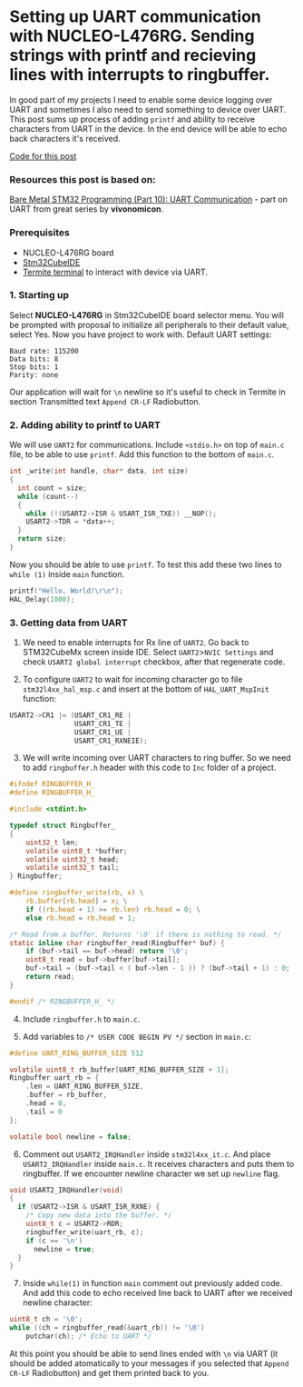# Setting up UART communication with NUCLEO-L476RG. Sending strings with printf and recieving lines with interrupts to ringbuffer.

In good part of my projects I need to enable some device logging over UART and sometimes I also need to send something to device over UART.
This post sums up process of adding ```printf``` and ability to receive characters from UART in the device.
In the end device will be able to echo back characters it's received.

[Code for this post](https://github.com/kalleva/KallevaEmbeddedNotes/tree/master/Note002_SettingUpUART)

### Resources this post is based on:

[Bare Metal STM32 Programming (Part 10): UART Communication](https://vivonomicon.com/2020/06/28/bare-metal-stm32-programming-part-10-uart-communication/) - part on UART from great series by **vivonomicon**.


### Prerequisites

- NUCLEO-L476RG board
- [Stm32CubeIDE](https://www.st.com/en/development-tools/stm32cubeide.html)
- [Termite terminal](https://www.compuphase.com/software_termite.htm) to interact with device via UART.

### 1. Starting up

Select **NUCLEO-L476RG** in Stm32CubeIDE board selector menu.
You will be prompted with proposal to initialize all peripherals to their default value, select Yes.
Now you have project to work with.
Default UART settings:

```
Baud rate: 115200
Data bits: 8
Stop bits: 1
Parity: none
```

Our application will wait for ```\n``` newline so it's useful to check in Termite in section Transmitted text ```Append CR-LF``` Radiobutton.

### 2. Adding ability to printf to UART

We will use ```UART2``` for communications.
Include ```<stdio.h>``` on top of ```main.c``` file, to be able to use ```printf```.
Add this function to the bottom of ```main.c```.

```C
int _write(int handle, char* data, int size)
{
  int count = size;
  while (count--)
  {
    while (!(USART2->ISR & USART_ISR_TXE)) __NOP();
    USART2->TDR = *data++;
  }
  return size;
}
```

Now you should be able to use ```printf```.
To test this add these two lines to ```while (1)``` inside ```main``` function.

```C
printf("Hello, World!\r\n");
HAL_Delay(1000);
```

### 3. Getting data from UART

1. We need to enable interrupts for Rx line of ```UART2```.
Go back to STM32CubeMx screen inside IDE.
Select ```UART2```>```NVIC Settings``` and check ```USART2 global interrupt``` checkbox, after that regenerate code.

2. To configure ```UART2``` to wait for incoming character go to file ```stm32l4xx_hal_msp.c``` and insert at the bottom of
```HAL_UART_MspInit``` function:

```C
USART2->CR1 |= (USART_CR1_RE |
                USART_CR1_TE |
                USART_CR1_UE |
                USART_CR1_RXNEIE);
```

3. We will write incoming over UART characters to ring buffer.
So we need to add ```ringbuffer.h``` header with this code to ```Inc``` folder of a project.

```C
#ifndef RINGBUFFER_H_
#define RINGBUFFER_H_

#include <stdint.h>

typedef struct Ringbuffer_
{
    uint32_t len;
    volatile uint8_t *buffer;
    volatile uint32_t head;
    volatile uint32_t tail;
} Ringbuffer;

#define ringbuffer_write(rb, x) \
    rb.buffer[rb.head] = x; \
    if ((rb.head + 1) >= rb.len) rb.head = 0; \
    else rb.head = rb.head + 1;

/* Read from a buffer. Returns '\0' if there is nothing to read. */
static inline char ringbuffer_read(Ringbuffer* buf) {
    if (buf->tail == buf->head) return '\0';
    uint8_t read = buf->buffer[buf->tail];
    buf->tail = (buf->tail < ( buf->len - 1 )) ? (buf->tail + 1) : 0;
    return read;
}

#endif /* RINGBUFFER_H_ */
```

4. Include ```ringbuffer.h``` to ```main.c```.

5. Add variables to ```/* USER CODE BEGIN PV */``` section in ```main.c```:

```C
#define UART_RING_BUFFER_SIZE 512

volatile uint8_t rb_buffer[UART_RING_BUFFER_SIZE + 1];
Ringbuffer uart_rb = {
    .len = UART_RING_BUFFER_SIZE,
    .buffer = rb_buffer,
    .head = 0,
    .tail = 0
};

volatile bool newline = false;
```

6. Comment out ```USART2_IRQHandler``` inside ```stm32l4xx_it.c```.
And place ```USART2_IRQHandler``` inside ```main.c```. It receives characters and puts them to ringbuffer.
If we encounter newline character we set up ```newline``` flag.

```C
void USART2_IRQHandler(void)
{
  if (USART2->ISR & USART_ISR_RXNE) {
    /* Copy new data into the buffer. */
    uint8_t c = USART2->RDR;
    ringbuffer_write(uart_rb, c);
    if (c == '\n')
      newline = true;
  }
}
```

7. Inside ```while(1)``` in function ```main``` comment out previously added code.
And add this code to echo received line back to UART after we received newline character:

```C
uint8_t ch = '\0';
while ((ch = ringbuffer_read(&uart_rb)) != '\0')
    putchar(ch); /* Echo to UART */
``` 

At this point you should be able to send lines ended with ```\n``` via UART (it should be added atomatically to your messages if you selected that ```Append CR-LF``` Radiobutton) and get them printed back to you.
